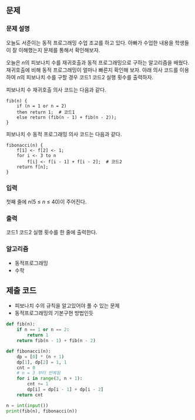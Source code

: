 ## 문제

### 문제 설명

오늘도 서준이는 동적 프로그래밍 수업 조교를 하고 있다. 아빠가 수업한 내용을 학생들이 잘 이해했는지 문제를 통해서 확인해보자.

오늘은 *n*의 피보나치 수를 재귀호출과 동적 프로그래밍으로 구하는 알고리즘을 배웠다. 재귀호출에 비해 동적 프로그래밍이 얼마나 빠른지 확인해 보자. 아래 의사 코드를 이용하여 *n*의 피보나치 수를 구할 경우 코드1 코드2 실행 횟수를 출력하자.

피보나치 수 재귀호출 의사 코드는 다음과 같다.

```
fib(n) {
    if (n = 1 or n = 2)
    then return 1;  # 코드1
    else return (fib(n - 1) + fib(n - 2));
}
```

피보나치 수 동적 프로그래밍 의사 코드는 다음과 같다.

```
fibonacci(n) {
    f[1] <- f[2] <- 1;
    for i <- 3 to n
        f[i] <- f[i - 1] + f[i - 2];  # 코드2
    return f[n];
}
```

### 입력

첫째 줄에 *n*(5 ≤ *n* ≤ 40)이 주어진다.

### 출력

코드1 코드2 실행 횟수를 한 줄에 출력한다.

### 알고리즘

- 동적프로그래밍
- 수학

## 제출 코드

- 피보나치 수의 규칙을 알고있어야 풀 수 있는 문제
- 동적프로그래밍의 기본구현 방법인듯

```python
def fib(n):
    if n == 1 or n == 2:
        return 1
    return fib(n - 1) + fib(n - 2)

def fibonacci(n):
    dp = [0] * (n + 1)
    dp[1], dp[2] = 1, 1
    cnt = 0
    # n = 3 부터 반복됨
    for i in range(3, n + 1):
        cnt += 1
        dp[i] = dp[i - 1] + dp[i - 2]
    return cnt

n = int(input())
print(fib(n), fibonacci(n))
```
